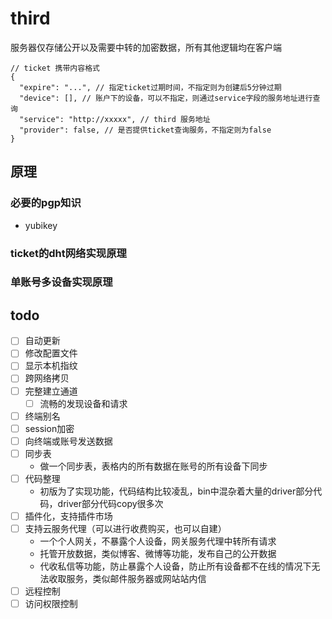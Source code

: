 # third


服务器仅存储公开以及需要中转的加密数据，所有其他逻辑均在客户端


``` jsonc
// ticket 携带内容格式
{
  "expire": "...", // 指定ticket过期时间，不指定则为创建后5分钟过期
  "device": [], // 账户下的设备，可以不指定，则通过service字段的服务地址进行查询
  "service": "http://xxxxx", // third 服务地址
  "provider": false, // 是否提供ticket查询服务，不指定则为false
}
```
## 原理

### 必要的pgp知识

- yubikey

### ticket的dht网络实现原理

### 单账号多设备实现原理

## todo

- [ ] 自动更新
- [ ] 修改配置文件
- [ ] 显示本机指纹
- [ ] 跨网络拷贝
- [ ] 完整建立通道
  - [ ] 流畅的发现设备和请求

- [ ] 终端别名
- [ ] session加密
- [ ] 向终端或账号发送数据
- [ ] 同步表
  - 做一个同步表，表格内的所有数据在账号的所有设备下同步
- [ ] 代码整理
  - 初版为了实现功能，代码结构比较凌乱，bin中混杂着大量的driver部分代码，driver部分代码copy很多次
- [ ] 插件化，支持插件市场
- [ ] 支持云服务代理（可以进行收费购买，也可以自建）
    - 一个个人网关，不暴露个人设备，网关服务代理中转所有请求
    - 托管开放数据，类似博客、微博等功能，发布自己的公开数据
    - 代收私信等功能，防止暴露个人设备，防止所有设备都不在线的情况下无法收取服务，类似邮件服务器或网站站内信
- [ ] 远程控制
- [ ] 访问权限控制